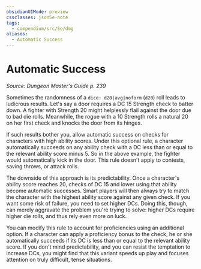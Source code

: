 ```yaml
---
obsidianUIMode: preview
cssclasses: json5e-note
tags:
  - compendium/src/5e/dmg
aliases:
  - Automatic Success
---
```

# Automatic Success
*Source: Dungeon Master's Guide p. 239* 

Sometimes the randomness of a `dice: d20|avg|noform` (`d20`) roll leads to ludicrous results. Let's say a door requires a DC 15 Strength check to batter down. A fighter with Strength 20 might helplessly flail against the door due to bad die rolls. Meanwhile, the rogue with a 10 Strength rolls a natural 20 on her first check and knocks the door from its hinges.

If such results bother you, allow automatic success on checks for characters with high ability scores. Under this optional rule, a character automatically succeeds on any ability check with a DC less than or equal to the relevant ability score minus 5. So in the above example, the fighter would automatically kick in the door. This rule doesn't apply to contests, saving throws, or attack rolls.

The downside of this approach is its predictability. Once a character's ability score reaches 20, checks of DC 15 and lower using that ability become automatic successes. Smart players will then always try to match the character with the highest ability score against any given check. If you want some risk of failure, you need to set higher DCs. Doing this, though, can merely aggravate the problem you're trying to solve: higher DCs require higher die rolls, and thus rely even more on luck.

You can modify this rule to account for proficiencies using an additional option. If a character can apply a proficiency bonus to the check, he or she automatically succeeds if its DC is less than or equal to the relevant ability score. If you don't mind predictability, and you can resist the temptation to increase DCs, you might find that this variant speeds up play and focuses attention on truly difficult, tense situations.
